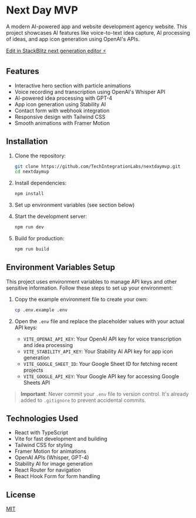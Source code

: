 # Next Day MVP

A modern AI-powered app and website development agency website. This project showcases AI features like voice-to-text idea capture, AI processing of ideas, and app icon generation using OpenAI's APIs.

[Edit in StackBlitz next generation editor ⚡️](https://stackblitz.com/~/github.com/TechIntegrationLabs/nextdaymvp)

## Features

- Interactive hero section with particle animations
- Voice recording and transcription using OpenAI's Whisper API
- AI-powered idea processing with GPT-4
- App icon generation using Stability AI
- Contact form with webhook integration
- Responsive design with Tailwind CSS
- Smooth animations with Framer Motion

## Installation

1. Clone the repository:
   ```bash
   git clone https://github.com/TechIntegrationLabs/nextdaymvp.git
   cd nextdaymvp
   ```

2. Install dependencies:
   ```bash
   npm install
   ```

3. Set up environment variables (see section below)

4. Start the development server:
   ```bash
   npm run dev
   ```

5. Build for production:
   ```bash
   npm run build
   ```

## Environment Variables Setup

This project uses environment variables to manage API keys and other sensitive information. Follow these steps to set up your environment:

1. Copy the example environment file to create your own:
   ```bash
   cp .env.example .env
   ```

2. Open the `.env` file and replace the placeholder values with your actual API keys:
   - `VITE_OPENAI_API_KEY`: Your OpenAI API key for voice transcription and idea processing
   - `VITE_STABILITY_API_KEY`: Your Stability AI API key for app icon generation
   - `VITE_GOOGLE_SHEET_ID`: Your Google Sheet ID for fetching recent projects
   - `VITE_GOOGLE_API_KEY`: Your Google API key for accessing Google Sheets API

> **Important**: Never commit your `.env` file to version control. It's already added to `.gitignore` to prevent accidental commits.

## Technologies Used

- React with TypeScript
- Vite for fast development and building
- Tailwind CSS for styling
- Framer Motion for animations
- OpenAI APIs (Whisper, GPT-4)
- Stability AI for image generation
- React Router for navigation
- React Hook Form for form handling

## License

[MIT](LICENSE)